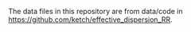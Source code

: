 The data files in this repository are from data/code in https://github.com/ketch/effective_dispersion_RR.
